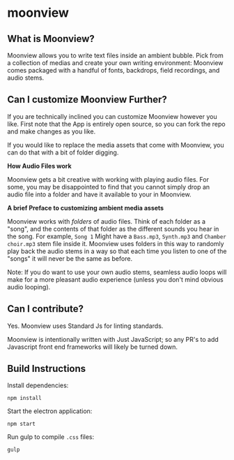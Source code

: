 # moonview

## What is Moonview?

Moonview allows you to write text files inside an ambient bubble. Pick from a collection of medias and create your own writing environment: Moonview comes packaged with a handful of fonts, backdrops, field recordings, and audio stems.

## Can I customize Moonview Further?

If you are technically inclined you can customize Moonview however you like. First note that the App is entirely open source, so you can fork the repo and make changes as you like.

If you would like to replace the media assets that come with Moonview, you can do that with a bit of folder digging.

**How Audio Files work**

Moonview gets a bit creative with working with playing audio files. For some, you may be disappointed to find that you cannot simply drop an audio file into a folder and have it available to your in Moonview.

**A brief Preface to customizing ambient media assets**

Moonview works with _folders_ of audio files. Think of each folder as a "song", and the contents of that folder as the different sounds you hear in the song. For example, `Song 1` Might have a `Bass.mp3`, `Synth.mp3` and `Chamber choir.mp3` stem file inside it. Moonview uses folders in this way to randomly play back the audio stems in a way so that each time you listen to one of the "songs" it will never be the same as before.

Note: If you do want to use your own audio stems, seamless audio loops will make for a more pleasant audio experience (unless you don't mind obvious audio looping).

## Can I contribute?

Yes. Moonview uses Standard Js for linting standards.

Moonview is intentionally written with Just JavaScript; so any PR's to add Javascript front end frameworks will likely be turned down.

## Build Instructions

Install dependencies:

`npm install`

Start the electron application:

` npm start `

Run gulp to compile `.css` files:

`gulp`
